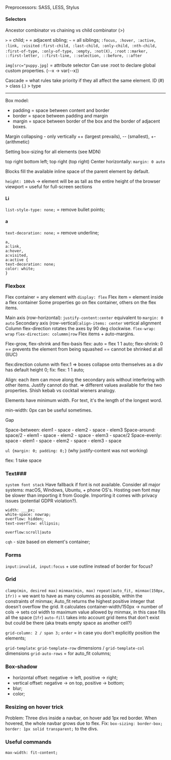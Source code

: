 
Preprocessors: SASS, LESS, Stylus

#### Selectors ####
Ancestor combinator vs chaining vs child combinator (>)

`>` = child; `+` = adjacent sibling; `~` = all siblings;
`:focus, :hover, :active, :link, :visited`
`:first-child, :last-child, :only-child, :nth-child, :first-of-type, :only-of-type, :empty, :not(X), :root` 
`::marker, ::first-letter, ::first-line, ::selection, ::before, ::after`

`img[src="puppy.jpg]` = attribute selector
Can use :root to declare global custom properties. (--x -> var(--x))


Cascade = what rules take priority if they all affect the same element.
ID (#) > class (.) > type


----------------------------------------------------

Box model:
- padding = space between content and border
- border = space between padding and margin
- margin = space between border of the box and the border of adjacent boxes.

Margin collapsing - only vertically ++ (largest prevails), -- (smallest), +- (arithmetic)

Setting box-sizing for all elements (see MDN)

top right bottom left; top right (top right)
Center horizontally: `margin: 0 auto` 

Blocks fill the available inline space of the parent element by default.

`height: 100vh` -> element will be as tall as the entire height of the browser viewport = useful for full-screen sections

#### Li ####
`list-style-type: none;` = remove bullet points;

#### a ####
`text-decoration: none;` = remove underline;
```
a,
a:link,
a:hover,
a:visited,
a:active {
text-decoration: none;
color: white;
}
```


### Flexbox ###

Flex container = any element with `display: flex`
Flex item = element inside a flex container
Some properties go on flex container, others on the flex items.

Main axis (row-horizontal): `justify-content:center` equivalent to `margin: 0 auto`
Secondary axis (row-vertical):`align-items: center` vertical alignment
Column flex-direction rotates the axes by 90 deg clockwise.
`flex-wrap: wrap`
`flex-direction: colummn|row`
Flex items + auto-margins.

Flex-grow, flex-shrink and flex-basis
flex: auto = flex 1 1 auto;
flex-shrink: 0 == prevents the element from being squashed == cannot be shrinked at all (IIUC)

flex:direction column with flex:1 => boxes collapse onto themselves as a div has default height 0; fix: flex: 1 1 auto;

Align: each item can move along the secondary axis without interfering with other items. Justify cannot do that. => different values available for the two properties. Shish kebab vs cocktail wieners analogy.

Elements have minimum width. For text, it's the length of the longest word.

min-width: 0px can be useful sometimes.

Gap

Space-between: elem1 - space - elem2 - space - elem3
Space-around: space/2 - elem1 - space - elem2 - space - elem3 - space/2
Space-evenly: space - elem1 - space - elem2 - space - elem3 - space

`ul {margin: 0; padding: 0;}` (why justify-content was not working)

flex: 1 take space

### Text###
`system font stack`
Have fallback if font is not available. Consider all major systems: macOS, Windows, Ubuntu, + phone OS's.
Hosting own font may be slower than importing it from Google. Importing it comes with privacy issues (potential GDPR violation?).

```
width: ___px;
white-space: nowrap;
overflow: hidden; 
text-overflow: ellipsis;
```

`overflow:scroll|auto` 

`cqh` - size based on element's container;

### Forms ###
`input:invalid, input:focus` + use outline instead of border for focus?

### Grid ###
`clamp(min, desired max)`
`minmax(min, max)`
`repeat(auto_fit, minmax(150px, 1fr))` = we want to have as many columns as possible, within the constraints of minmax;
Auto_fit returns the highest positive integer that doesn't overflow the grid.
It calculates container-width/150px -> number of cols -> sets col width to maximum value allowed by minmax, in this case fills all the space (`1fr`)
`auto-fill` takes into account grid items that don't exist but could be there (aka treats empty space as another cell?)

`grid-column: 2 / span 3;`
`order` = in case you don't explicitly position the elements;

`grid-template`: `grid-template-row` dimensions / `grid-template-col` dimensions
`grid-auto-rows` = for auto_fit columns;

### Box-shadow ###
- horizontal offset: negative -> left, positive -> right;
- vertical offset: negative -> on top, positive -> bottom;
- blur;
- color;

### Resizing on hover trick ###
Problem: Three divs inside a navbar, on hover add 1px red border. 
When hovered, the whole navbar grows due to flex.
Fix: `box-sizing: border-box; border: 1px solid transparent;` to the divs.

### Useful commands ###
`max-width: fit-content;`

